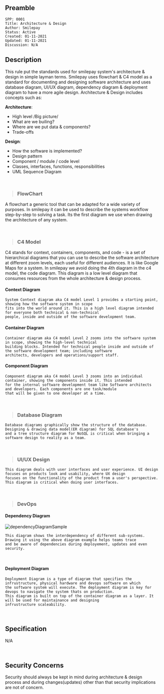 ## Preamble

```
SPP: 0001
Title: Architecture & Design
Author: Smilepay
Status: Active
Created: 01-11-2021
Updated: 01-11-2021
Discussion: N/A
```

## Description
This rule put the standards used for smilepay system's architecture & design in simple layman terms. Smilepay uses flowchart & C4 model as a standard for documenting and designing software architecture and uses database diagram, UI/UX diagram, dependency diagram & deployment diagram to have a more agile design. Architecture & Design includes concepts such as:

**Architecture**: <br />
- High level /Big picture/ <br />
- What are we builing? <br /> 
- Where are we put data & components? <br />
- Trade-offs <br />

**Design**: <br />
- How the software is implemented? <br />
- Design pattern <br />
- Component / module / code level <br />
- Classes, interfaces, functions, responsibilities
- UML Sequence Diagram

<br />

> ### FlowChart
A flowchart a generic tool that can be adapted for a wide variety of purposes. In smilepay it can be used to describe the systems workflow step-by-step to solving a task. Its the first diagram we use when drawing the architecture of any system.

<br />

> ### C4 Model
C4 stands for context, containers, components, and code - is a set of hierarchical diagrams that you can use to describe the software architecture at different zoom levels, each useful for different audiences. It is like Google Maps for a system. In smilepay we avoid doing the 4th diagram in the c4 model, the code diagram. This diagram is a low level diagram that consumes resources from the whole architecture & design process.

#### Context Diagram
```
System Context diagram aka C4 model Level 1 provides a starting point, showing how the software system in scope 
fits into the world around it. This is a high level diagram intended for everyone both technical & non-technical 
people, inside and outside of the software development team.
```

#### Container Diagram
```
Container diagram aka C4 model Level 2 zooms into the software system in scope, showing the high-level technical 
building blocks. Intended for technical people inside and outside of the software development team; including software 
architects, developers and operations/support staff.
```

#### Component Diagram
```
Component diagram aka C4 model Level 3 zooms into an individual container, showing the components inside it. This intended 
for the internal software development team like Software architects and developers. Each components are one task/module 
that will be given to one developer at a time.
```

<br />

> ### Database Diagram
```
Database diagrams graphically show the structure of the database. Designing & drawing data model(ER diagram) for SQL database's 
and a tree structure diagram for NoSQL is critical when bringing a software design to reality as a team.
```

<br />

> ### UI/UX Design
```
This diagram deals with user interfaces and user experience. UI design focuses on products look and usability, where UX design 
focuses on the functionality of the product from a user's perspective. This diagram is critical when doing user interfaces.
```

<br />

> ### DevOps
#### Dependency Diagram

![dependencyDiagramSample](https://user-images.githubusercontent.com/57795945/139821814-84f56097-9a4d-4d0f-a956-5a5db4efdc04.png)

```
This diagram shows the interdependency of different sub-systems. Drawing it using the above diagram example helps teams trace 
and be aware of dependencies during deployement, updates and even security. 
```

<br />

#### Deployment Diagram
```
Deployment Diagram is a type of diagram that specifies the infrustructure, physical hardware and devops software on which 
the software system will execute. The deployment diagram is key for devops to navigate the system thats on production. 
This diagram is built on top of the container diagram as a layer. It will be used for maintainance and designing 
infrustructure scaleability.
```

<br />

## Specification
N/A

<br />

## Security Concerns
Security should always be kept in mind during architecture & design process and during changes(updates) other than that security implications are not of concern.
